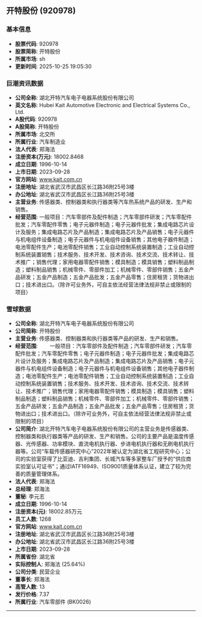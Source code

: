 ## 开特股份 (920978)

### 基本信息

- **股票代码**: 920978
- **股票简称**: 开特股份
- **所属市场**: sh
- **更新时间**: 2025-10-25 19:05:30

### 巨潮资讯数据

- **公司全称**: 湖北开特汽车电子电器系统股份有限公司
- **英文名称**: Hubei Kait Automotive Electronic and Electrical Systems Co., Ltd.
- **A股代码**: 920978
- **A股简称**: 开特股份
- **所属市场**: 北交所
- **所属行业**: 汽车制造业
- **法人代表**: 郑海法
- **注册资本(万元)**: 18002.8468
- **成立日期**: 1996-10-14
- **上市日期**: 2023-09-28
- **官方网站**: www.kait.com.cn
- **注册地址**: 湖北省武汉市武昌区长江路36附25号3楼
- **办公地址**: 湖北省武汉市武昌区长江路36附25号3楼
- **主营业务**: 传感器类、控制器类和执行器类等汽车热系统产品的研发、生产和销售。
- **经营范围**: 一般项目：汽车零部件及配件制造；汽车零部件研发；汽车零配件批发；汽车零配件零售；电子元器件制造；电子元器件批发；集成电路芯片设计及服务；集成电路芯片及产品制造；集成电路芯片及产品销售；电子元器件与机电组件设备制造；电子元器件与机电组件设备销售；其他电子器件制造；电池零配件生产；电池零配件销售；工业自动控制系统装置制造；工业自动控制系统装置销售；技术服务、技术开发、技术咨询、技术交流、技术转让、技术推广；销售代理；家用电器零配件销售；模具制造；模具销售；塑料制品制造；塑料制品销售；机械零件、零部件加工；机械零件、零部件销售；五金产品研发；五金产品制造；五金产品批发；五金产品零售；住房租赁；货物进出口；技术进出口。（除许可业务外，可自主依法经营法律法规非禁止或限制的项目）

### 雪球数据

- **公司全称**: 湖北开特汽车电子电器系统股份有限公司
- **公司简称**: 开特股份
- **主营业务**: 传感器类、控制器类和执行器类等产品的研发、生产和销售。
- **经营范围**: 　　一般项目：汽车零部件及配件制造；汽车零部件研发；汽车零配件批发；汽车零配件零售；电子元器件制造；电子元器件批发；集成电路芯片设计及服务；集成电路芯片及产品制造；集成电路芯片及产品销售；电子元器件与机电组件设备制造；电子元器件与机电组件设备销售；其他电子器件制造；电池零配件生产；电池零配件销售；工业自动控制系统装置制造；工业自动控制系统装置销售；技术服务、技术开发、技术咨询、技术交流、技术转让、技术推广；销售代理；家用电器零配件销售；模具制造；模具销售；塑料制品制造；塑料制品销售；机械零件、零部件加工；机械零件、零部件销售；五金产品研发；五金产品制造；五金产品批发；五金产品零售；住房租赁；货物进出口；技术进出口。（除许可业务外，可自主依法经营法律法规非禁止或限制的项目）
- **公司简介**: 湖北开特汽车电子电器系统股份有限公司的主营业务是传感器类、控制器类和执行器类等产品的研发、生产和销售。公司的主要产品是温度传感器、光传感器、功率模块、直流电机执行器、步进电机执行器和无刷电机执行器等。公司“车载传感器研究中心”2022年被认定为湖北省工程研究中心；公司的实验室获得了比亚迪、吉利集团、长城汽车等多家整车厂授予的“供应商实验室认可证书”；通过IATF16949、ISO9001质量体系认证，建立了较为完善的质量管理体系。
- **法人代表**: 郑海法
- **总经理**: 郑海法
- **董秘**: 李元志
- **成立日期**: 1996-10-14
- **注册资本(元)**: 18002.85万元
- **员工人数**: 1268
- **官方网站**: www.kait.com.cn
- **注册地址**: 湖北省武汉市武昌区长江路36附25号3楼
- **办公地址**: 湖北省武汉市武昌区长江路36附25号3楼
- **上市日期**: 2023-09-28
- **所属省份**: 湖北省
- **实际控制人**: 郑海法 (25.64%)
- **公司分类**: 民营企业
- **董事长**: 郑海法
- **高管人数**: 13
- **发行价格**: 7.37
- **所属行业**: 汽车零部件 (BK0026)

---